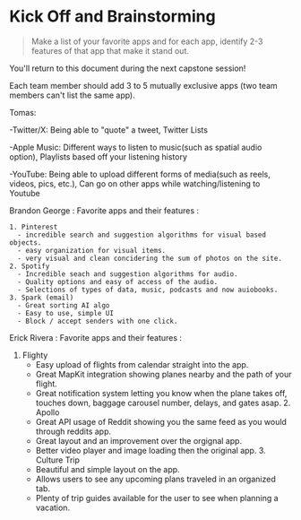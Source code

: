 # Kick Off and Brainstorming

> Make a list of your favorite apps and for each app, identify 2-3 features of that app that make it stand out.

You'll return to this document during the next capstone session!

Each team member should add 3 to 5 mutually exclusive apps (two team members can't list the same app).


Tomas:

-Twitter/X:
  Being able to "quote" a tweet,
  Twitter Lists

-Apple Music:
  Different ways to listen to music(such as spatial audio option),
  Playlists based off your listening history

-YouTube:
  Being able to upload different forms of media(such as reels, videos, pics, etc.),
  Can go on other apps while watching/listening to Youtube


Brandon George : 
  Favorite apps and their features :
  
    1. Pinterest
      - incredible search and suggestion algorithms for visual based objects. 
      - easy organization for visual items.
      - very visual and clean concidering the sum of photos on the site.
    2. Spotify 
      - Incredible seach and suggestion algorithms for audio.
      - Quality options and easy of access of the audio.
      - Selections of types of data, music, podcasts and now auiobooks.
    3. Spark (email)
      - Great sorting AI algo
      - Easy to use, simple UI
      - Block / accept senders with one click.

Erick Rivera :
  Favorite apps and their features :

  1. Flighty
      - Easy upload of flights from calendar straight into the app.
      - Great MapKit integration showing planes nearby and the path of your flight.
      - Great notification system letting you know when the plane takes off, touches down, baggage carousel number, delays, and gates asap.
    2. Apollo 
      - Great API usage of Reddit showing you the same feed as you would through reddits app.
      - Great layout and an improvement over the orgignal app.
      - Better video player and image loading then the original app.
    3. Culture Trip
      - Beautiful and simple layout on the app.
      - Allows users to see any upcoming plans traveled in an organized tab.
      - Plenty of trip guides available for the user to see when planning a vacation.
